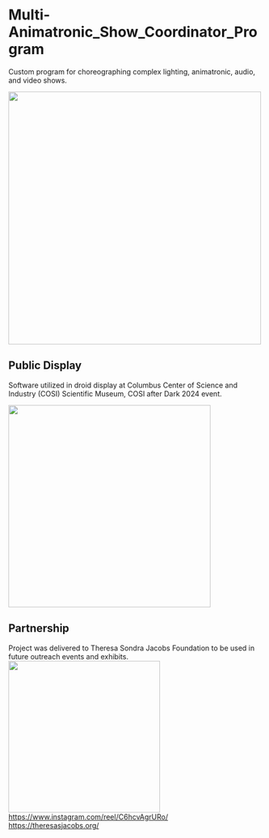 # Multi-Animatronic_Show_Coordinator_Program
Custom program for choreographing complex lighting, animatronic, audio, and video shows.

<img src="https://github.com/user-attachments/assets/16fee091-d16f-4d02-86f8-ec9984186d06" width="500">

## Public Display
Software utilized in droid display at Columbus Center of Science and Industry (COSI) Scientific Museum, COSI after Dark 2024 event.

<img src="https://github.com/user-attachments/assets/f85d77ff-6dde-4804-a27c-b5c75788bd04" width="400">

## Partnership
Project was delivered to Theresa Sondra Jacobs Foundation to be used in future outreach events and exhibits.
<img src="https://github.com/user-attachments/assets/99ee0044-1111-46d0-95aa-f066a52872f4" width="300"> <br/>
https://www.instagram.com/reel/C6hcvAgrURo/ <br/>
https://theresasjacobs.org/

